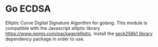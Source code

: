  <h1>Go ECDSA</h1>
 
 Elliptic Curve Digital Signature Algorithm for golang. This module is compatible with the Javascript elliptic library https://www.npmjs.com/package/elliptic. Install the <a href="https://pkg.go.dev/github.com/ubiq/go-ubiq/crypto/secp256k1">seck256k1 library</a> dependency package in order to use.
